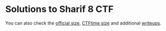 # Solutions to Sharif 8 CTF

You can also check the [official size](http://ctf.certcc.ir/ctf8/), [CTFtime size](https://ctftime.org/event/507) and additional [writeups](https://ctftime.org/event/507/tasks/).
